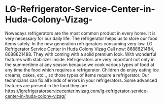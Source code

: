 # LG-Refrigerator-Service-Center-in-Huda-Colony-Vizag-
Nowadays refrigerators are the most common product in every home. It is very necessary for our daily life. The refrigerator helps us to store our food items safely. In the new generation refrigerators consuming very low. LG Refrigerator Service Center in Huda Colony Vizag  Call now: 8688821484, 8688821488. They with coming with a solid premium look. With wonderful features with stabilizer inside. Refrigerators are very important not only in the summertime at any season because we cook various types of food at any time the food which requires a refrigerator. Children do enjoy eating ice creams, cakes, etc.., so those types of items require a refrigerator. Our technicians can fix all kinds of errors in your refrigerators. Some advanced features are present in the food they are  https://lgrefrigeratorservicecenterinvizag.com/lg-refrigerator-service-center-in-huda-colony-vizag/
